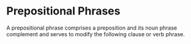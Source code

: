 # Prepositional Phrases

A prepositional phrase comprises a preposition and its noun phrase complement
and serves to modify the following clause or verb phrase.